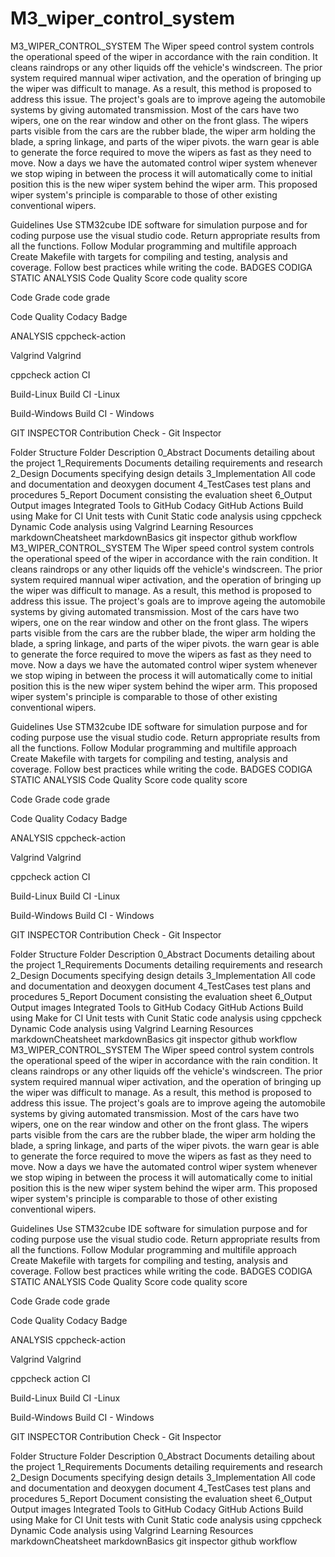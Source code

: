 # M3_wiper_control_system
M3_WIPER_CONTROL_SYSTEM
The Wiper speed control system controls the operational speed of the wiper in accordance with the rain condition. It cleans raindrops or any other liquids off the vehicle's windscreen. The prior system required mannual wiper activation, and the operation of bringing up the wiper was difficult to manage. As a result, this method is proposed to address this issue. The project's goals are to improve ageing the automobile systems by giving automated transmission. Most of the cars have two wipers, one on the rear window and other on the front glass. The wipers parts visible from the cars are the rubber blade, the wiper arm holding the blade, a spring linkage, and parts of the wiper pivots. the warn gear is able to generate the force required to move the wipers as fast as they need to move. Now a days we have the automated control wiper system whenever we stop wiping in between the process it will automatically come to initial position this is the new wiper system behind the wiper arm. This proposed wiper system's principle is comparable to those of other existing conventional wipers.

Guidelines
Use STM32cube IDE software for simulation purpose and for coding purpose use the visual studio code.
Return appropriate results from all the functions.
Follow Modular programming and multifile approach
Create Makefile with targets for compiling and testing, analysis and coverage.
Follow best practices while writing the code.
BADGES
CODIGA STATIC ANALYSIS
Code Quality Score
code quality score

Code Grade
code grade

Code Quality
Codacy Badge

ANALYSIS
cppcheck-action

Valgrind
Valgrind

cppcheck action
CI

Build-Linux
Build CI -Linux

Build-Windows
Build CI - Windows

GIT INSPECTOR
Contribution Check - Git Inspector

Folder Structure
Folder	Description
0_Abstract	Documents detailing about the project
1_Requirements	Documents detailing requirements and research
2_Design	Documents specifying design details
3_Implementation	All code and documentation and deoxygen document
4_TestCases	test plans and procedures
5_Report	Document consisting the evaluation sheet
6_Output	Output images
Integrated Tools to GitHub
Codacy
GitHub Actions
Build using Make for CI
Unit tests with Cunit
Static code analysis using cppcheck
Dynamic Code analysis using Valgrind
Learning Resources
markdownCheatsheet
markdownBasics
git inspector
github workflow
M3_WIPER_CONTROL_SYSTEM
The Wiper speed control system controls the operational speed of the wiper in accordance with the rain condition. It cleans raindrops or any other liquids off the vehicle's windscreen. The prior system required mannual wiper activation, and the operation of bringing up the wiper was difficult to manage. As a result, this method is proposed to address this issue. The project's goals are to improve ageing the automobile systems by giving automated transmission. Most of the cars have two wipers, one on the rear window and other on the front glass. The wipers parts visible from the cars are the rubber blade, the wiper arm holding the blade, a spring linkage, and parts of the wiper pivots. the warn gear is able to generate the force required to move the wipers as fast as they need to move. Now a days we have the automated control wiper system whenever we stop wiping in between the process it will automatically come to initial position this is the new wiper system behind the wiper arm. This proposed wiper system's principle is comparable to those of other existing conventional wipers.

Guidelines
Use STM32cube IDE software for simulation purpose and for coding purpose use the visual studio code.
Return appropriate results from all the functions.
Follow Modular programming and multifile approach
Create Makefile with targets for compiling and testing, analysis and coverage.
Follow best practices while writing the code.
BADGES
CODIGA STATIC ANALYSIS
Code Quality Score
code quality score

Code Grade
code grade

Code Quality
Codacy Badge

ANALYSIS
cppcheck-action

Valgrind
Valgrind

cppcheck action
CI

Build-Linux
Build CI -Linux

Build-Windows
Build CI - Windows

GIT INSPECTOR
Contribution Check - Git Inspector

Folder Structure
Folder	Description
0_Abstract	Documents detailing about the project
1_Requirements	Documents detailing requirements and research
2_Design	Documents specifying design details
3_Implementation	All code and documentation and deoxygen document
4_TestCases	test plans and procedures
5_Report	Document consisting the evaluation sheet
6_Output	Output images
Integrated Tools to GitHub
Codacy
GitHub Actions
Build using Make for CI
Unit tests with Cunit
Static code analysis using cppcheck
Dynamic Code analysis using Valgrind
Learning Resources
markdownCheatsheet
markdownBasics
git inspector
github workflow
M3_WIPER_CONTROL_SYSTEM
The Wiper speed control system controls the operational speed of the wiper in accordance with the rain condition. It cleans raindrops or any other liquids off the vehicle's windscreen. The prior system required mannual wiper activation, and the operation of bringing up the wiper was difficult to manage. As a result, this method is proposed to address this issue. The project's goals are to improve ageing the automobile systems by giving automated transmission. Most of the cars have two wipers, one on the rear window and other on the front glass. The wipers parts visible from the cars are the rubber blade, the wiper arm holding the blade, a spring linkage, and parts of the wiper pivots. the warn gear is able to generate the force required to move the wipers as fast as they need to move. Now a days we have the automated control wiper system whenever we stop wiping in between the process it will automatically come to initial position this is the new wiper system behind the wiper arm. This proposed wiper system's principle is comparable to those of other existing conventional wipers.

Guidelines
Use STM32cube IDE software for simulation purpose and for coding purpose use the visual studio code.
Return appropriate results from all the functions.
Follow Modular programming and multifile approach
Create Makefile with targets for compiling and testing, analysis and coverage.
Follow best practices while writing the code.
BADGES
CODIGA STATIC ANALYSIS
Code Quality Score
code quality score

Code Grade
code grade

Code Quality
Codacy Badge

ANALYSIS
cppcheck-action

Valgrind
Valgrind

cppcheck action
CI

Build-Linux
Build CI -Linux

Build-Windows
Build CI - Windows

GIT INSPECTOR
Contribution Check - Git Inspector

Folder Structure
Folder	Description
0_Abstract	Documents detailing about the project
1_Requirements	Documents detailing requirements and research
2_Design	Documents specifying design details
3_Implementation	All code and documentation and deoxygen document
4_TestCases	test plans and procedures
5_Report	Document consisting the evaluation sheet
6_Output	Output images
Integrated Tools to GitHub
Codacy
GitHub Actions
Build using Make for CI
Unit tests with Cunit
Static code analysis using cppcheck
Dynamic Code analysis using Valgrind
Learning Resources
markdownCheatsheet
markdownBasics
git inspector
github workflow
